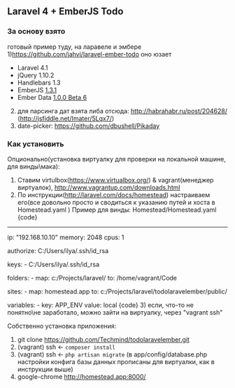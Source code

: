 ## Laravel 4 + EmberJS Todo

### За основу взято
готовый пример туду, на ларавеле и эмбере
1)https://github.com/jahvi/laravel-ember-todo
оно юзает
- Laravel 4.1
- jQuery 1.10.2
- Handlebars 1.3
- EmberJS [1.3.1](http://builds.emberjs.com/tags/v1.3.1/ember.js)
- Ember Data [1.0.0 Beta 6](http://builds.emberjs.com/tags/v1.0.0-beta.6/ember-data.js)
2) для парсинга дат взята либа отсюда:
http://habrahabr.ru/post/204628/ (http://jsfiddle.net/Imater/5Lqx7/)
3) date-picker: https://github.com/dbushell/Pikaday

### Как установить

Опционально(установка виртуалку для проверки на локальной машине, для винды\мака):
1) Ставим virtulbox(https://www.virtualbox.org/) & vagrant(менеджер виртуалок), http://www.vagrantup.com/downloads.html
2) По инструкции(http://laravel.com/docs/homestead) настраиваем его(все довольно просто и сводиться к указанию путей и хоста в Homestead.yaml )
Пример для винды:
Homestead/Homestead.yaml
{code}
---
ip: "192.168.10.10"
memory: 2048
cpus: 1

authorize: C:/Users/ilya/.ssh/id_rsa

keys:
    - C:/Users/ilya/.ssh/id_rsa

folders:
    - map: c:/Projects/laravel/
      to: /home/vagrant/Code

sites:
    - map: homestead.app
      to: c:/Projects/laravel/todolaravelember/public/

variables:
    - key: APP_ENV
      value: local
{code}
3) если, что-то не понятно\не заработало, можно зайти на виртуалку, через "vagrant ssh"

Собственно установка приложения:
1. git clone https://github.com/Techmind/todolaravelember.git
2. (vagrant) ssh <- `composer install`
3. (vagrant) ssh <- `php artisan migrate` (в app/config/database.php настройки конфига базы данных прописаны для виртуалки, как в инструкции выше)
4. google-chrome http://homestead.app:8000/